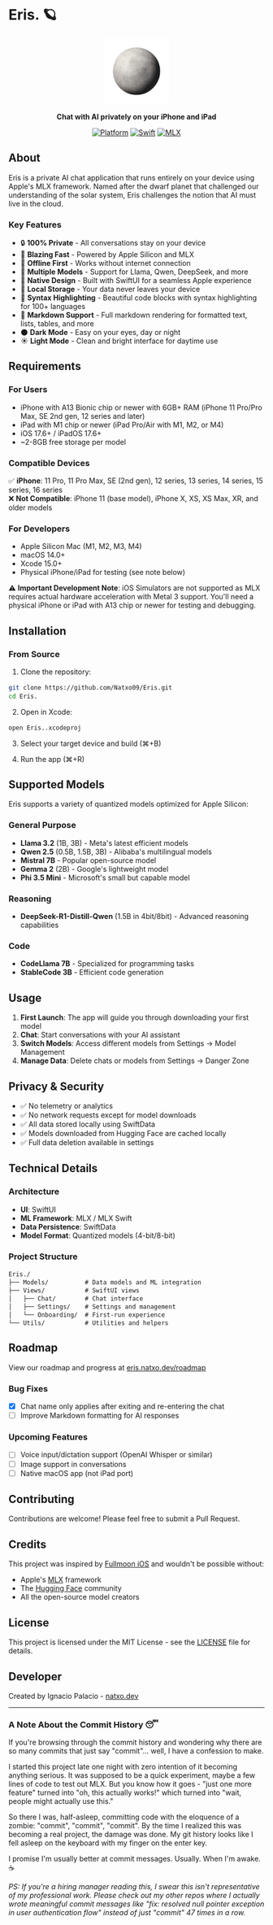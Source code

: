 # Eris. 🪐

<div align="center">
  <img src="Eris./Assets.xcassets/AppIconNoBg.imageset/ChatGPT Image 19 jun 2025, 09_16_02.png" width="128" height="128" alt="Eris Icon">
  
  **Chat with AI privately on your iPhone and iPad**
  
  [![Platform](https://img.shields.io/badge/platform-iOS%20%7C%20iPadOS-blue.svg)](https://developer.apple.com/xcode/)
  [![Swift](https://img.shields.io/badge/Swift-5.9+-orange.svg)](https://swift.org/)
  [![MLX](https://img.shields.io/badge/MLX-Apple%20Silicon-green.svg)](https://github.com/ml-explore/mlx)
</div>

## About

Eris is a private AI chat application that runs entirely on your device using Apple's MLX framework. Named after the dwarf planet that challenged our understanding of the solar system, Eris challenges the notion that AI must live in the cloud.

### Key Features

- 🔒 **100% Private** - All conversations stay on your device
- 🚀 **Blazing Fast** - Powered by Apple Silicon and MLX
- 📡 **Offline First** - Works without internet connection
- 🤖 **Multiple Models** - Support for Llama, Qwen, DeepSeek, and more
- 🎨 **Native Design** - Built with SwiftUI for a seamless Apple experience
- 💾 **Local Storage** - Your data never leaves your device
- 🎯 **Syntax Highlighting** - Beautiful code blocks with syntax highlighting for 100+ languages
- 📝 **Markdown Support** - Full markdown rendering for formatted text, lists, tables, and more
- 🌑 **Dark Mode** - Easy on your eyes, day or night
- ☀️ **Light Mode** - Clean and bright interface for daytime use

## Requirements

### For Users
- iPhone with A13 Bionic chip or newer with 6GB+ RAM (iPhone 11 Pro/Pro Max, SE 2nd gen, 12 series and later)
- iPad with M1 chip or newer (iPad Pro/Air with M1, M2, or M4)
- iOS 17.6+ / iPadOS 17.6+
- ~2-8GB free storage per model

### Compatible Devices
✅ **iPhone**: 11 Pro, 11 Pro Max, SE (2nd gen), 12 series, 13 series, 14 series, 15 series, 16 series  
❌ **Not Compatible**: iPhone 11 (base model), iPhone X, XS, XS Max, XR, and older models

### For Developers
- Apple Silicon Mac (M1, M2, M3, M4)
- macOS 14.0+
- Xcode 15.0+
- Physical iPhone/iPad for testing (see note below)

⚠️ **Important Development Note**: iOS Simulators are not supported as MLX requires actual hardware acceleration with Metal 3 support. You'll need a physical iPhone or iPad with A13 chip or newer for testing and debugging.

## Installation

### From Source

1. Clone the repository:
```bash
git clone https://github.com/Natxo09/Eris.git
cd Eris.
```

2. Open in Xcode:
```bash
open Eris..xcodeproj
```

3. Select your target device and build (⌘+B)

4. Run the app (⌘+R)

## Supported Models

Eris supports a variety of quantized models optimized for Apple Silicon:

### General Purpose
- **Llama 3.2** (1B, 3B) - Meta's latest efficient models
- **Qwen 2.5** (0.5B, 1.5B, 3B) - Alibaba's multilingual models
- **Mistral 7B** - Popular open-source model
- **Gemma 2** (2B) - Google's lightweight model
- **Phi 3.5 Mini** - Microsoft's small but capable model

### Reasoning
- **DeepSeek-R1-Distill-Qwen** (1.5B in 4bit/8bit) - Advanced reasoning capabilities

### Code
- **CodeLlama 7B** - Specialized for programming tasks
- **StableCode 3B** - Efficient code generation

## Usage

1. **First Launch**: The app will guide you through downloading your first model
2. **Chat**: Start conversations with your AI assistant
3. **Switch Models**: Access different models from Settings → Model Management
4. **Manage Data**: Delete chats or models from Settings → Danger Zone

## Privacy & Security

- ✅ No telemetry or analytics
- ✅ No network requests except for model downloads
- ✅ All data stored locally using SwiftData
- ✅ Models downloaded from Hugging Face are cached locally
- ✅ Full data deletion available in settings

## Technical Details

### Architecture
- **UI**: SwiftUI
- **ML Framework**: MLX / MLX Swift
- **Data Persistence**: SwiftData
- **Model Format**: Quantized models (4-bit/8-bit)

### Project Structure
```
Eris./
├── Models/          # Data models and ML integration
├── Views/           # SwiftUI views
│   ├── Chat/        # Chat interface
│   ├── Settings/    # Settings and management
│   └── Onboarding/  # First-run experience
└── Utils/           # Utilities and helpers
```

## Roadmap

View our roadmap and progress at [eris.natxo.dev/roadmap](https://eris.natxo.dev/roadmap)

### Bug Fixes
- [x] Chat name only applies after exiting and re-entering the chat
- [ ] Improve Markdown formatting for AI responses

### Upcoming Features
- [ ] Voice input/dictation support (OpenAI Whisper or similar)
- [ ] Image support in conversations
- [ ] Native macOS app (not iPad port)

## Contributing

Contributions are welcome! Please feel free to submit a Pull Request.

## Credits

This project was inspired by [Fullmoon iOS](https://github.com/mainframecomputer/fullmoon-ios) and wouldn't be possible without:

- Apple's [MLX](https://github.com/ml-explore/mlx) framework
- The [Hugging Face](https://huggingface.co) community
- All the open-source model creators

## License

This project is licensed under the MIT License - see the [LICENSE](LICENSE) file for details.

## Developer

Created by Ignacio Palacio - [natxo.dev](https://natxo.dev)

---

### A Note About the Commit History 😴

If you're browsing through the commit history and wondering why there are so many commits that just say "commit"... well, I have a confession to make. 

I started this project late one night with zero intention of it becoming anything serious. It was supposed to be a quick experiment, maybe a few lines of code to test out MLX. But you know how it goes - "just one more feature" turned into "oh, this actually works!" which turned into "wait, people might actually use this."

So there I was, half-asleep, committing code with the eloquence of a zombie: "commit", "commit", "commit". By the time I realized this was becoming a real project, the damage was done. My git history looks like I fell asleep on the keyboard with my finger on the enter key.

I promise I'm usually better at commit messages. Usually. When I'm awake. ☕

*PS: If you're a hiring manager reading this, I swear this isn't representative of my professional work. Please check out my other repos where I actually wrote meaningful commit messages like "fix: resolved null pointer exception in user authentication flow" instead of just "commit" 47 times in a row.*